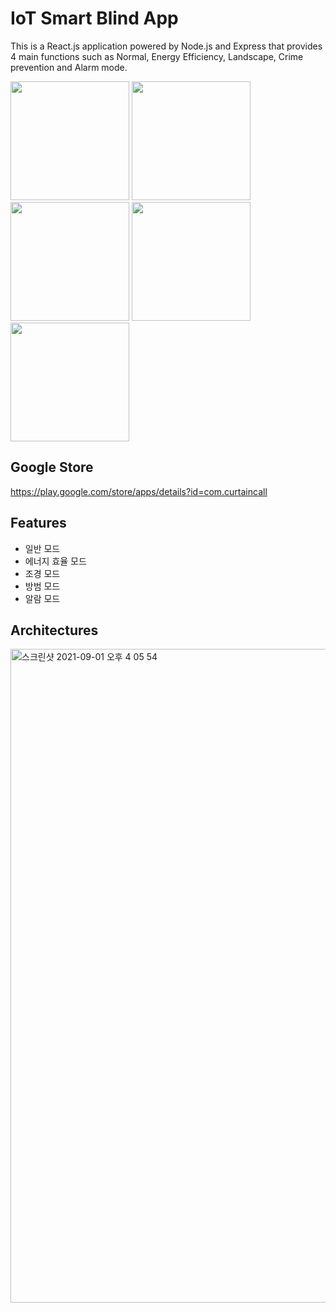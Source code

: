 # IoT Smart Blind App
This is a React.js application powered by Node.js and Express that provides 4 main functions such as Normal, Energy Efficiency, Landscape, Crime prevention and Alarm mode.


<div margin:30>
  <img src="https://user-images.githubusercontent.com/55680343/103479273-efd32400-4e0f-11eb-886f-712624b6d092.png" width="190">
  <img src="https://user-images.githubusercontent.com/55680343/103479274-f5c90500-4e0f-11eb-8372-afc8a21f0386.png" width="190">
  <img src="https://user-images.githubusercontent.com/55680343/103479276-fa8db900-4e0f-11eb-90da-9eca71fb64f8.png" width="190">
  <img src="https://user-images.githubusercontent.com/55680343/103479279-ff526d00-4e0f-11eb-8327-f60f498b2725.png" width="190">
  <img src="https://user-images.githubusercontent.com/55680343/103479280-037e8a80-4e10-11eb-8688-aa56e77f1014.png" width="190">
</div>



Google Store
----------------
https://play.google.com/store/apps/details?id=com.curtaincall


Features
----
- 일반 모드
- 에너지 효율 모드
- 조경 모드
- 방범 모드
- 알람 모드


Architectures
----

<img width="1046" alt="스크린샷 2021-09-01 오후 4 05 54" src="https://user-images.githubusercontent.com/55680343/131627326-567c0704-c603-49e8-bd68-ca916ab42f7c.png">




